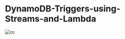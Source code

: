 # DynamoDB-Triggers-using-Streams-and-Lambda

![cc](https://github.com/user-attachments/assets/47997748-0976-476a-b09d-543e56bc0347)
